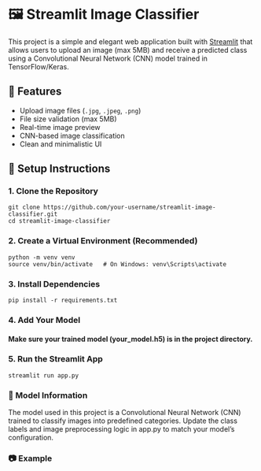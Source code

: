 # 🖼️ Streamlit Image Classifier

This project is a simple and elegant web application built with [Streamlit](https://streamlit.io/) that allows users to upload an image (max 5MB) and receive a predicted class using a Convolutional Neural Network (CNN) model trained in TensorFlow/Keras.

## 🚀 Features

- Upload image files (`.jpg`, `.jpeg`, `.png`)
- File size validation (max 5MB)
- Real-time image preview
- CNN-based image classification
- Clean and minimalistic UI

## 🔧 Setup Instructions

### 1. Clone the Repository
```
git clone https://github.com/your-username/streamlit-image-classifier.git
cd streamlit-image-classifier
```
### 2. Create a Virtual Environment (Recommended)
```
python -m venv venv
source venv/bin/activate   # On Windows: venv\Scripts\activate
```
### 3. Install Dependencies
```
pip install -r requirements.txt
```
### 4. Add Your Model
#### Make sure your trained model (your_model.h5) is in the project directory.

### 5. Run the Streamlit App
```
streamlit run app.py
```
### 🧠 Model Information
The model used in this project is a Convolutional Neural Network (CNN) trained to classify images into predefined categories. Update the class labels and image preprocessing logic in app.py to match your model’s configuration.

### 📷 Example
<!-- Optional: Add a screenshot image to your repo -->
